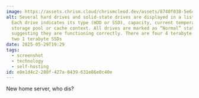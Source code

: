 ```yaml
---
image: https://assets.chrism.cloud/chrismcleod.dev/assets/8740f038-5e64-473e-8654-b6942391a751.png
alt: Several hard drives and solid-state drives are displayed in a list format.
  Each drive indicates its type (HDD or SSD), capacity, current temperature, and
  storage pool or cache context. All drives are marked as “Normal” status,
  suggesting they are functioning correctly. There are four 4 terabyte HDDs, and
  two 1 terabyte SSDs
date: 2025-05-29T19:29
tags:
  - screenshot
  - technology
  - self-hosting
id: e8e1d4c2-280f-427a-8439-631e86e0c40e
---
```


New home server, who dis?
